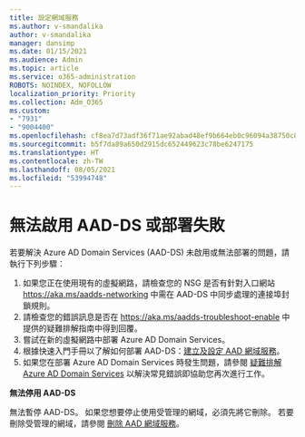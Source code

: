 ```yaml
---
title: 設定網域服務
ms.author: v-smandalika
author: v-smandalika
manager: dansimp
ms.date: 01/15/2021
ms.audience: Admin
ms.topic: article
ms.service: o365-administration
ROBOTS: NOINDEX, NOFOLLOW
localization_priority: Priority
ms.collection: Adm_O365
ms.custom:
- "7931"
- "9004400"
ms.openlocfilehash: cf8ea7d73adf36f71ae92abad48ef9b664eb0c96094a38750c86cf42958b5323
ms.sourcegitcommit: b5f7da89a650d2915dc652449623c78be6247175
ms.translationtype: HT
ms.contentlocale: zh-TW
ms.lasthandoff: 08/05/2021
ms.locfileid: "53994748"
---
```

# <a name="unable-to-enable-aad-ds-or-deployment-is-failing"></a>無法啟用 AAD-DS 或部署失敗

若要解決 Azure AD Domain Services (AAD-DS) 未啟用或無法部署的問題，請執行下列步驟：

1. 如果您正在使用現有的虛擬網路，請檢查您的 NSG 是否有針對入口網站 https://aka.ms/aadds-networking 中需在 AAD-DS 中同步處理的連接埠封鎖規則。
2. 請檢查您的錯誤訊息是否在 https://aka.ms/aadds-troubleshoot-enable 中提供的疑難排解指南中得到回覆。
3. 嘗試在新的虛擬網路中部署 Azure AD Domain Services。
4. 根據快速入門手冊以了解如何部署 AAD-DS：[建立及設定 AAD 網域服務](https://docs.microsoft.com/azure/active-directory-domain-services/tutorial-create-instance)。
5. 如果您在部署 Azure AD Domain Services 時發生問題，請參閱 [疑難排解 Azure AD Domain Services](https://docs.microsoft.com/azure/active-directory-domain-services/troubleshoot) 以解決常見錯誤即協助您再次進行工作。 

**無法停用 AAD-DS**

無法暫停 AAD-DS。 如果您想要停止使用受管理的網域，必須先將它刪除。
若要刪除受管理的網域，請參閱 [刪除 AAD 網域服務](https://docs.microsoft.com/azure/active-directory-domain-services/delete-aadds)。



